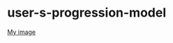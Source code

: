 # user-s-progression-model

[My image](https://github.com/Isser-yts/user-s-progression-model/blob/main/User's%20progression%20model.png?raw=false)
